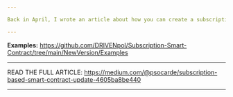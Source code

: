 ```yaml
---

Back in April, I wrote an article about how you can create a subscription-based smart contract that allows users to perform actions only if they paid a monthly fee in ERC20 tokens or in blockchain's native tokens. After I got a lot of good feedback about it, I decided to make an upgraded version that can be inherited like Ownable.sol from OpenZeppelin.

---
```


<b>Examples:</b> https://github.com/DRIVENpol/Subscription-Smart-Contract/tree/main/NewVersion/Examples

---

READ THE FULL ARTICLE: https://medium.com/@psocarde/subscription-based-smart-contract-update-4605ba8be440

---

